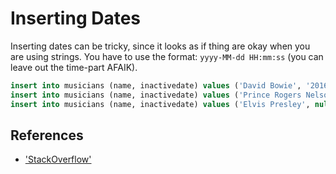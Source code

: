 # Inserting Dates

Inserting dates can be tricky, since it looks as if thing are okay when you are using strings. You have to use the format: `yyyy-MM-dd HH:mm:ss` (you can leave out the time-part AFAIK).

```sql
insert into musicians (name, inactivedate) values ('David Bowie', '2016-01-10');
insert into musicians (name, inactivedate) values ('Prince Rogers Nelson', '2016-04-21');
insert into musicians (name, inactivedate) values ('Elvis Presley', null);
```

## References

- ['StackOverflow'](http://stackoverflow.com/questions/1933720/how-do-i-insert-datetime-value-into-a-sqlite-database/39171103)
